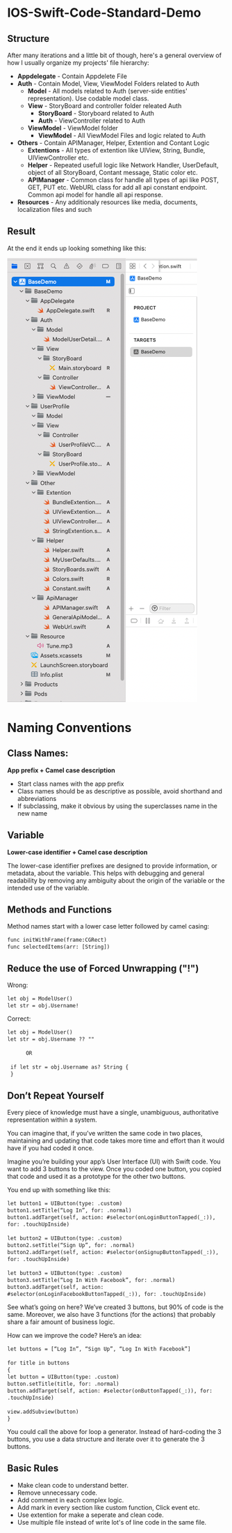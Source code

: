 # IOS-Swift-Code-Standard-Demo

## Structure
After many iterations and a little bit of though, here's a general overview of how I usually organize my projects' file hierarchy:
* **Appdelegate** - Contain Appdelete File
* **Auth** - Contain Model, View, ViewModel Folders related to Auth
  * **Model** - All models related to Auth (server-side entities' representation). Use codable model class.
  * **View** - StoryBoard and controller folder releated Auth
    * **StoryBoard** - Storyboard related to Auth
    * **Auth** - ViewController related to Auth
  * **ViewModel** - ViewModel folder
    * **ViewModel** - All ViewModel Files and logic related to Auth
* **Others** - Contain APIManager, Helper, Extention and Contant Logic
  * **Extentions** - All types of extention like UIView, String, Bundle, UIViewController etc.
  * **Helper** - Repeated usefull logic like Network Handler, UserDefault, object of all StoryBoard, Contant message, Static color etc.
  * **APIManager** - Common class for handle all types of api like POST, GET, PUT etc. WebURL class for add all api constant endpoint. Common api model for handle all api response.
* **Resources** - Any additionaly resources like media, documents, localization files and such

## Result
At the end it ends up looking something like this:

![Xcode Screenshot](https://github.com/MoonTechnolabs/IOS-Swift-Code-Standard-Demo/blob/main/readmeAssets/file.png "Xcode side bar screenshot")

# Naming Conventions
## Class Names:
**App prefix + Camel case description**

* Start class names with the app prefix
* Class names should be as descriptive as possible, avoid shorthand and abbreviations
* If subclassing, make it obvious by using the superclasses name in the new name

## Variable
**Lower-case identifier + Camel case description**

The lower-case identifier prefixes are designed to provide information, or metadata, about the variable. This helps with debugging and general readability by removing any ambiguity about the origin of the variable or the intended use of the variable.
 
## Methods and Functions

Method names start with a lower case letter followed by camel casing:

```
func initWithFrame(frame:CGRect)
func selectedItems(arr: [String])
```

## Reduce the use of Forced Unwrapping ("!")
Wrong:
```
let obj = ModelUser()
let str = obj.Username!
```
Correct:
```
let obj = ModelUser()
let str = obj.Username ?? ""

      OR
      
 if let str = obj.Username as? String {
 }
```
## Don’t Repeat Yourself
Every piece of knowledge must have a single, unambiguous, authoritative representation within a system.

You can imagine that, if you’ve written the same code in two places, maintaining and updating that code takes more time and effort than it would have if you had coded it once.

Imagine you’re building your app’s User Interface (UI) with Swift code. You want to add 3 buttons to the view. Once you coded one button, you copied that code and used it as a prototype for the other two buttons.

You end up with something like this:

```
let button1 = UIButton(type: .custom)
button1.setTitle(“Log In”, for: .normal)
button1.addTarget(self, action: #selector(onLoginButtonTapped(_:)), for: .touchUpInside)

let button2 = UIButton(type: .custom)
button2.setTitle(“Sign Up”, for: .normal)
button2.addTarget(self, action: #selector(onSignupButtonTapped(_:)), for: .touchUpInside)

let button3 = UIButton(type: .custom)
button3.setTitle(“Log In With Facebook”, for: .normal)
button3.addTarget(self, action: #selector(onLoginFacebookButtonTapped(_:)), for: .touchUpInside)
```

See what’s going on here? We’ve created 3 buttons, but 90% of code is the same. Moreover, we also have 3 functions (for the actions) that probably share a fair amount of business logic.

How can we improve the code? Here’s an idea:

  ```
  let buttons = [“Log In”, “Sign Up”, “Log In With Facebook”]

  for title in buttons
  {
  let button = UIButton(type: .custom)
  button.setTitle(title, for: .normal)
  button.addTarget(self, action: #selector(onButtonTapped(_:)), for: .touchUpInside)

  view.addSubview(button)
  }
```

You could call the above for loop a generator. Instead of hard-coding the 3 buttons, you use a data structure and iterate over it to generate the 3 buttons.

## Basic Rules
* Make clean code to understand better.
* Remove unnecessary code.
* Add comment in each complex logic.
* Add mark in every section like custom function, Click event etc.
* Use extention for make a seperate and clean code.
* Use multiple file instead of write lot's of line code in the same file.
